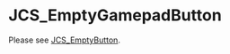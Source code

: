 # JCS_EmptyGamepadButton

Please see [JCS_EmptyButton](https://jcs090218.github.io/JCSUnity/ScriptReference/index.html?page=UI_sl_Button_sl_System_sl_JCS_EmptyButton).
